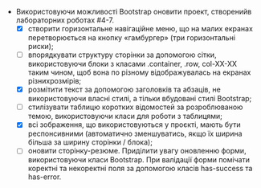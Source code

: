 - Використовуючи можливості Bootstrap оновити проект, створенийв лабораторних роботах #4-7.
  - [x] створити горизонтальне навігаційне меню, що на малих екранах перетворюється на кнопку «гамбургер» (три горизонтальні риски);
  - [ ] впорядкувати структуру сторінки за допомогою сітки, використовуючи блоки з класами .container, .row, col-XX-XX таким чином, щоб вона по різному відображувалась на екранах різнихрозмірів;
  - [x] розмітити текст за допомогою заголовків та абзаців, не використовуючи власні стилі, а тільки вбудовані стилі Bootstrap;
  - [ ] стилізувати таблицю коротких відомостей за розроблюваною темою, використовуючи класи для роботи з таблицями;
  - [x] всі зображення, що використовуються у проєкті, мають бути респонсивними (автоматично зменшуватись, якщо їх ширина більша за ширину сторінки / блока);
  - [ ] оновити сторінку-резюме. Приділити увагу оновленню форми, використовуючи класи Bootstrap. При валідації форми помічати коректні та некоректні поля за допомогою класів has-success та has-error.
